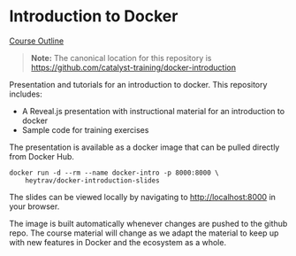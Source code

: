 # Introduction to Docker

[Course Outline](slides/course-outline.md)

> **Note:** The canonical location for this repository is
> https://github.com/catalyst-training/docker-introduction

Presentation and tutorials for an introduction to docker.  This repository includes:

* A Reveal.js presentation with instructional material for an introduction to
  docker
* Sample code for training exercises

The presentation is available as a docker image that can be pulled directly
from Docker Hub.

```
docker run -d --rm --name docker-intro -p 8000:8000 \
    heytrav/docker-introduction-slides
```


The slides can be viewed locally by navigating to
[http://localhost:8000](http://localhost:8000) in your browser.

The image is built automatically whenever changes are pushed to the github
repo. The course material will change as we adapt the material to keep up with
new features in Docker and the ecosystem as a whole.
